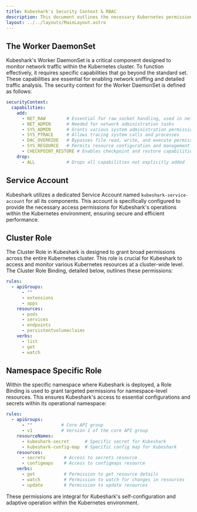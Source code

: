 ```yaml
---
title: Kubeshark's Security Context & RBAC
description: This document outlines the necessary Kubernetes permissions for the efficient operation of Kubeshark, a network monitoring tool.
layout: ../../layouts/MainLayout.astro
---
```


## The Worker DaemonSet

Kubeshark's Worker DaemonSet is a critical component designed to monitor network traffic within the Kubernetes cluster. To function effectively, it requires specific capabilities that go beyond the standard set. These capabilities are essential for enabling network sniffing and detailed traffic analysis. The security context for the Worker DaemonSet is defined as follows:

```yaml
securityContext:
  capabilities:
    add:
      - NET_RAW        # Essential for raw socket handling, used in network sniffing
      - NET_ADMIN      # Needed for network administration tasks
      - SYS_ADMIN      # Grants various system administration permissions
      - SYS_PTRACE     # Allows tracing system calls and processes
      - DAC_OVERRIDE   # Bypasses file read, write, and execute permission checks
      - SYS_RESOURCE   # Permits resource configuration and management
      - CHECKPOINT_RESTORE # Enables checkpoint and restore capabilities of processes
    drop:
      - ALL            # Drops all capabilities not explicitly added

```

## Service Account

Kubeshark utilizes a dedicated Service Account named `kubeshark-service-account` for all its components. This account is specifically configured to provide the necessary access permissions for Kubeshark's operations within the Kubernetes environment, ensuring secure and efficient performance.

## Cluster Role

The Cluster Role in Kubeshark is designed to grant broad permissions across the entire Kubernetes cluster. This role is crucial for Kubeshark to access and monitor various Kubernetes resources at a cluster-wide level. The Cluster Role Binding, detailed below, outlines these permissions:

```yaml
rules:
  - apiGroups:
      - ""
      - extensions
      - apps
    resources:
      - pods
      - services
      - endpoints
      - persistentvolumeclaims
    verbs:
      - list
      - get
      - watch
```

## Namespace Specific Role

Within the specific namespace where Kubeshark is deployed, a Role Binding is used to grant targeted permissions for namespace-level resources. This ensures Kubeshark's access to essential configurations and secrets within its operational namespace:

```yaml
rules:
  - apiGroups:
      - ""           # Core API group
      - v1           # Version 1 of the core API group
    resourceNames:
      - kubeshark-secret      # Specific secret for Kubeshark
      - kubeshark-config-map  # Specific config map for Kubeshark
    resources:
      - secrets       # Access to secrets resource
      - configmaps    # Access to configmaps resource
    verbs:
      - get           # Permission to get resource details
      - watch         # Permission to watch for changes in resources
      - update        # Permission to update resources
```

These permissions are integral for Kubeshark's self-configuration and adaptive operation within the Kubernetes environment.